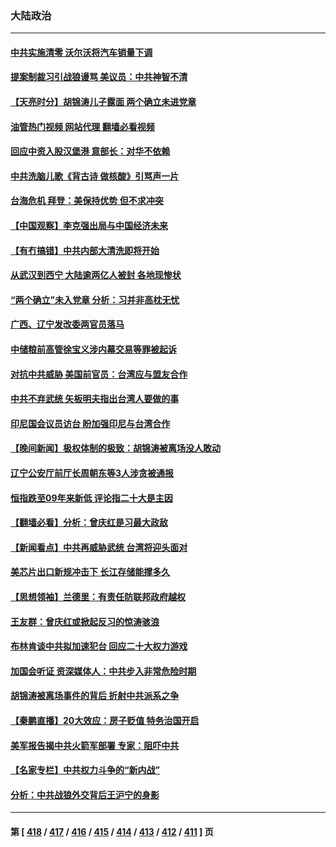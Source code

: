 ### 大陆政治
---
#### [中共实施清零 沃尔沃将汽车销量下调](../../pages/ncid277/n13854166.md?10280445) 
#### [提案制裁习引战狼谩骂 美议员：中共神智不清](../../pages/ncid277/n13854155.md?10280445) 
#### [【天亮时分】胡锦涛儿子露面 两个确立未进党章](../../pages/ncid277/n13854056.md?10280445) 
#### [油管热门视频 网站代理 翻墙必看视频](http://132.145.103.77:81/youtube.html?10280445)
#### [回应中资入股汉堡港 意部长：对华不依赖](../../pages/ncid277/n13854132.md?10280445) 
#### [中共洗脑儿歌《背古诗 做核酸》引骂声一片](../../pages/ncid277/n13854062.md?10280445) 
#### [台海危机 拜登：美保持优势 但不求冲突](../../pages/ncid277/n13854087.md?10280445) 
#### [【中国观察】李克强出局与中国经济未来](../../pages/ncid277/n13853767.md?10280445) 
#### [【有冇搞错】中共内部大清洗即将开始](../../pages/ncid277/n13853793.md?10280445) 
#### [从武汉到西宁 大陆逾两亿人被封 各地现惨状](../../pages/ncid277/n13853937.md?10280445) 
#### [“两个确立”未入党章 分析：习并非高枕无忧](../../pages/ncid277/n13853903.md?10280445) 
#### [广西、辽宁发改委两官员落马](../../pages/ncid277/n13853836.md?10280445) 
#### [中储粮前高管徐宝义涉内幕交易等罪被起诉](../../pages/ncid277/n13853930.md?10280445) 
#### [对抗中共威胁 美国前官员：台湾应与盟友合作](../../pages/ncid277/n13853885.md?10280445) 
#### [中共不弃武统 矢板明夫指出台湾人要做的事](../../pages/ncid277/n13853804.md?10280445) 
#### [印尼国会议员访台 盼加强印尼与台湾合作](../../pages/ncid277/n13853690.md?10280445) 
#### [【晚间新闻】极权体制的极致：胡锦涛被离场没人敢动](../../pages/ncid277/n13853832.md?10280445) 
#### [辽宁公安厅前厅长周朝东等3人涉贪被通报](../../pages/ncid277/n13853801.md?10280445) 
#### [恒指跌至09年来新低 评论指二十大是主因](../../pages/ncid277/n13853778.md?10280445) 
#### [【翻墙必看】分析：曾庆红是习最大政敌](../../pages/ncid277/n13853664.md?10280445) 
#### [【新闻看点】中共再威胁武统 台湾将迎头面对](../../pages/ncid277/n13853518.md?10280445) 
#### [美芯片出口新规冲击下 长江存储能撑多久](../../pages/ncid277/n13853534.md?10280445) 
#### [【思想领袖】兰德里：有责任防联邦政府越权](../../pages/ncid277/n13836377.md?10280445) 
#### [王友群：曾庆红或掀起反习的惊涛骇浪](../../pages/ncid277/n13852843.md?10280445) 
#### [布林肯谈中共拟加速犯台 回应二十大权力游戏](../../pages/ncid277/n13853535.md?10280445) 
#### [加国会听证 资深媒体人：中共步入非常危险时期](../../pages/ncid277/n13853553.md?10280445) 
#### [胡锦涛被离场事件的背后 折射中共派系之争](../../pages/ncid277/n13853511.md?10280445) 
#### [【秦鹏直播】20大效应：房子贬值 特务治国开启](../../pages/ncid277/n13853290.md?10280445) 
#### [美军报告揭中共火箭军部署 专家：阻吓中共](../../pages/ncid277/n13852693.md?10280445) 
#### [【名家专栏】中共权力斗争的“新内战”](../../pages/ncid277/n13853271.md?10280445) 
#### [分析：中共战狼外交背后王沪宁的身影](../../pages/ncid277/n13853427.md?10280445) 

---
#### 第 [ [418](./418.md?10280445) / [417](./417.md?10280445) / [416](./416.md?10280445) / [415](./415.md?10280445) / [414](./414.md?10280445) / [413](./413.md?10280445) / [412](./412.md?10280445) / [411](./411.md?10280445) ] 页
